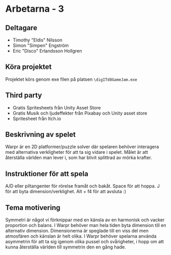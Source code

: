 # Arbetarna - 3

## Deltagare
- Timothy "Eldis" Nilsson
- Simon "Simpen" Engström
- Eric "Disco" Erlandsson Hollgren

## Köra projektet
Projektet körs genom exe filen på platsen `\digITd8GameJam.exe`

## Third party
- Gratis Spritesheets från Unity Asset Store
- Gratis Musik och ljudeffekter från Pixabay och Unity asset store
- Spritesheet från Itch.io

## Beskrivning av spelet
Warpr är en 2D platformer/puzzle solver där spelaren behöver interagera med alternativa verkligheter för att ta sig vidare i spelet. Målet är att återställa världen man lever i, som har blivit splittrad av mörka krafter.

## Instruktioner för att spela
A/D eller piltangenter för rörelse framåt och bakåt. Space för att hoppa. J för att byta dimension/verklighet. Alt + f4 för att avsluta :)

## Tema motivering
Symmetri är något vi förknippar med en känsla av en harmonisk och vacker proportion och balans. I Warpr behöver man hela tiden byta dimension till en alternativ dimension. Dimensionerna är speglade till en viss del men atmosfären och känslan är helt olika. I Warpr behöver spelarna använda asymmetrin för att ta sig igenom olika pussel och svårigheter, i hopp om att kunna återställa världen till symmetrin den en gång hade. 
